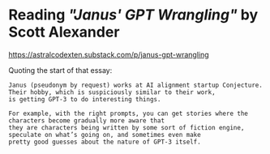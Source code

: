 # Reading _"Janus' GPT Wrangling"_ by Scott Alexander

https://astralcodexten.substack.com/p/janus-gpt-wrangling

Quoting the start of that essay:

```
Janus (pseudonym by request) works at AI alignment startup Conjecture. Their hobby, which is suspiciously similar to their work,
is getting GPT-3 to do interesting things.

For example, with the right prompts, you can get stories where the characters become gradually more aware that
they are characters being written by some sort of fiction engine, speculate on what’s going on, and sometimes even make
pretty good guesses about the nature of GPT-3 itself.
```
